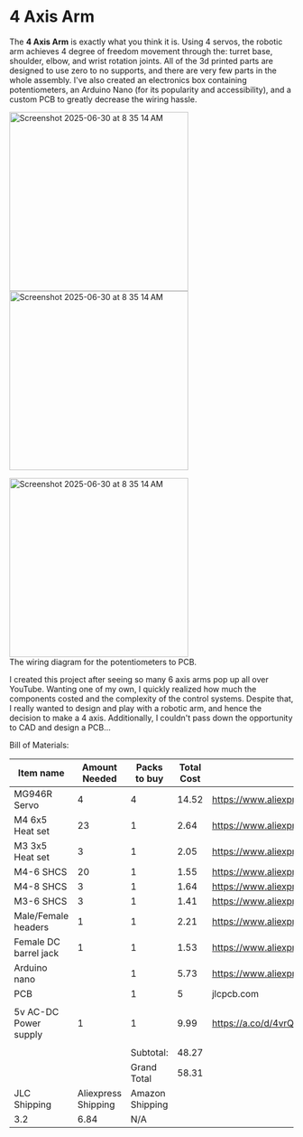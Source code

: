 # 4 Axis Arm
The **4 Axis Arm** is exactly what you think it is. Using 4 servos, the robotic arm achieves 4 degree of freedom movement through the: turret base, shoulder, elbow, and wrist rotation joints. All of the 3d printed parts are designed to use zero to no supports, and there are very few parts in the whole assembly. I've also created an electronics box containing potentiometers, an Arduino Nano (for its popularity and accessibility), and a custom PCB to greatly decrease the wiring hassle. 

<img width="317" alt="Screenshot 2025-06-30 at 8 35 14 AM" src="https://github.com/user-attachments/assets/d4b5e332-f853-4b5c-8138-36b5d85650bd" />

<img width="317" alt="Screenshot 2025-06-30 at 8 35 14 AM" src="https://github.com/user-attachments/assets/0dae4877-3652-4b84-bee7-a313bdc93999" />

<img width="317" alt="Screenshot 2025-06-30 at 8 35 14 AM" src="https://github.com/user-attachments/assets/96e62199-cbd8-4f7f-b254-167194a59e5d" />\
The wiring diagram for the potentiometers to PCB.

I created this project after seeing so many 6 axis arms pop up all over YouTube. Wanting one of my own, I quickly realized how much the components costed and the complexity of the control systems. Despite that, I really wanted to design and play with a robotic arm, and hence the decision to make a 4 axis. Additionally, I couldn't pass down the opportunity to CAD and design a PCB...

Bill of Materials:

| Item name             | Amount Needed       | Packs to buy    | Total Cost | Link                                                 |
|-----------------------|---------------------|-----------------|------------|------------------------------------------------------|
| MG946R Servo          |                   4 |               4 |      14.52 | https://www.aliexpress.us/item/3256806315358281.html |
| M4 6x5 Heat set       |                  23 |               1 |       2.64 | https://www.aliexpress.us/item/3256803396040989.html |
| M3 3x5 Heat set       |                   3 |               1 |       2.05 | https://www.aliexpress.us/item/3256803396040989.html |
| M4-6 SHCS             |                  20 |               1 |       1.55 | https://www.aliexpress.us/item/2255800598515019.html |
| M4-8 SHCS             |                   3 |               1 |       1.64 | https://www.aliexpress.us/item/2255800598515019.html |
| M3-6 SHCS             |                   3 |               1 |       1.41 | https://www.aliexpress.us/item/2255800598515019.html |
| Male/Female headers   |                   1 |               1 |       2.21 | https://www.aliexpress.us/item/2255800687544049.html |
| Female DC barrel jack |                   1 |               1 |       1.53 | https://www.aliexpress.us/item/3256802343987191.html |
| Arduino nano          |                     |               1 |       5.73 | https://www.aliexpress.us/item/3256806718205824.html |
| PCB                   |                     |               1 |          5 | jlcpcb.com                                           |
|                       |                     |                 |            |                                                      |
| 5v AC-DC Power supply |                   1 |               1 |       9.99 | https://a.co/d/4vrQsQI                               |
|                       |                     |                 |            |                                                      |
|                       |                     | Subtotal:       |      48.27 |                                                      |
|                       |                     | Grand Total     |      58.31 |                                                      |
| JLC Shipping          | Aliexpress Shipping | Amazon Shipping |            |                                                      |
|                   3.2 |                6.84 | N/A             |            |                                                      |
